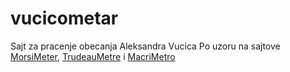 # vucicometar
Sajt za pracenje obecanja Aleksandra Vucica
Po uzoru na sajtove [MorsiMeter](http://morsimeter.com/ "Egipat 2012"), [TrudeauMetre](https://www.trudeaumetre.ca/ "Kanada 2015") i [MacriMetro](https://www.macrimetro.com/ "Argentina 2015")